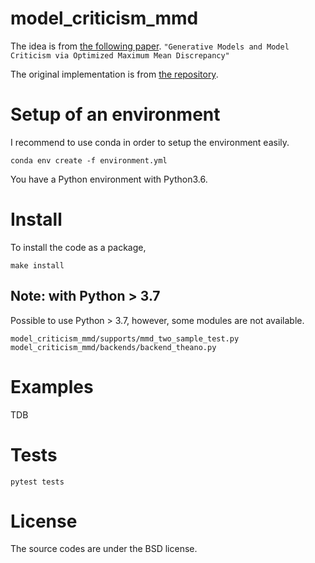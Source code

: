 # model_criticism_mmd

The idea is from [the following paper](https://arxiv.org/abs/1611.04488).
`"Generative Models and Model Criticism via Optimized Maximum Mean Discrepancy"`

The original implementation is from [the repository](https://github.com/djsutherland/opt-mmd).

# Setup of an environment

I recommend to use conda in order to setup the environment easily.

```
conda env create -f environment.yml
```

You have a Python environment with Python3.6.

# Install

To install the code as a package,

```
make install
```

## Note: with Python > 3.7

Possible to use Python > 3.7, however, some modules are not available.

```
model_criticism_mmd/supports/mmd_two_sample_test.py
model_criticism_mmd/backends/backend_theano.py
```

# Examples

TDB

# Tests

```
pytest tests
```

# License

The source codes are under the BSD license.

